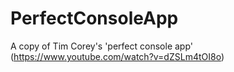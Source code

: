 # PerfectConsoleApp
A copy of Tim Corey's 'perfect console app' (https://www.youtube.com/watch?v=dZSLm4tOI8o)

